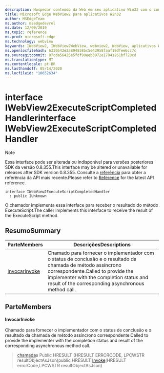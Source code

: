 ```yaml
---
description: Hospedar conteúdo da Web em seu aplicativo Win32 com o controle WebView2 do Microsoft Edge
title: Microsoft Edge WebView2 para aplicativos Win32
author: MSEdgeTeam
ms.author: msedgedevrel
ms.date: 12/09/2019
ms.topic: reference
ms.prod: microsoft-edge
ms.technology: webview
keywords: IWebView2, IWebView2WebView, webview2, WebView, aplicativos Win32, Win32, Edge
ms.openlocfilehash: 6330542e2a894858bc5e43958faaf19dfee6cc7c
ms.sourcegitcommit: 07cda56425e5fdf90eeb3972e17041261bf720cd
ms.translationtype: MT
ms.contentlocale: pt-BR
ms.lasthandoff: 05/14/2020
ms.locfileid: "10652634"
---
```

# <span data-ttu-id="f83a5-104">interface IWebView2ExecuteScriptCompletedHandler</span><span class="sxs-lookup"><span data-stu-id="f83a5-104">interface IWebView2ExecuteScriptCompletedHandler</span></span> 

> [!NOTE]
> <span data-ttu-id="f83a5-105">Essa interface pode ser alterada ou indisponível para versões posteriores SDK da versão 0.8.355.</span><span class="sxs-lookup"><span data-stu-id="f83a5-105">This interface may be altered or unavailable for releases after SDK version 0.8.355.</span></span> <span data-ttu-id="f83a5-106">Consulte a [referência](../../../webview2-api-reference.md) para obter a referência da API mais recente.</span><span class="sxs-lookup"><span data-stu-id="f83a5-106">Please refer to [Reference](../../../webview2-api-reference.md) for the latest API reference.</span></span>

```
interface IWebView2ExecuteScriptCompletedHandler
  : public IUnknown
```

<span data-ttu-id="f83a5-107">O chamador implementa essa interface para receber o resultado do método ExecuteScript.</span><span class="sxs-lookup"><span data-stu-id="f83a5-107">The caller implements this interface to receive the result of the ExecuteScript method.</span></span>

## <span data-ttu-id="f83a5-108">Resumo</span><span class="sxs-lookup"><span data-stu-id="f83a5-108">Summary</span></span>

 <span data-ttu-id="f83a5-109">Parte</span><span class="sxs-lookup"><span data-stu-id="f83a5-109">Members</span></span>                        | <span data-ttu-id="f83a5-110">Descrições</span><span class="sxs-lookup"><span data-stu-id="f83a5-110">Descriptions</span></span>
--------------------------------|---------------------------------------------
[<span data-ttu-id="f83a5-111">Invocar</span><span class="sxs-lookup"><span data-stu-id="f83a5-111">Invoke</span></span>](#invoke) | <span data-ttu-id="f83a5-112">Chamado para fornecer o implementador com o status de conclusão e o resultado da chamada de método assíncrono correspondente.</span><span class="sxs-lookup"><span data-stu-id="f83a5-112">Called to provide the implementer with the completion status and result of the corresponding asynchronous method call.</span></span>

## <span data-ttu-id="f83a5-113">Parte</span><span class="sxs-lookup"><span data-stu-id="f83a5-113">Members</span></span>

#### <span data-ttu-id="f83a5-114">Invocar</span><span class="sxs-lookup"><span data-stu-id="f83a5-114">Invoke</span></span> 

<span data-ttu-id="f83a5-115">Chamado para fornecer o implementador com o status de conclusão e o resultado da chamada de método assíncrono correspondente.</span><span class="sxs-lookup"><span data-stu-id="f83a5-115">Called to provide the implementer with the completion status and result of the corresponding asynchronous method call.</span></span>

> <span data-ttu-id="f83a5-116">[chamada](#invoke)a Public HRESULT (HRESULT ERRORCODE, LPCWSTR resultObjectAsJson)</span><span class="sxs-lookup"><span data-stu-id="f83a5-116">public HRESULT [Invoke](#invoke)(HRESULT errorCode,LPCWSTR resultObjectAsJson)</span></span>


